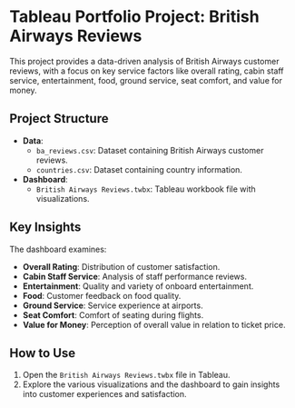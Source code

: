 # Tableau Portfolio Project: British Airways Reviews

This project provides a data-driven analysis of British Airways customer reviews, with a focus on key service factors like overall rating, cabin staff service, entertainment, food, ground service, seat comfort, and value for money.

## Project Structure

- **Data**:
  - `ba_reviews.csv`: Dataset containing British Airways customer reviews.
  - `countries.csv`: Dataset containing country information.
- **Dashboard**:
  - `British Airways Reviews.twbx`: Tableau workbook file with visualizations.

## Key Insights

The dashboard examines:
- **Overall Rating**: Distribution of customer satisfaction.
- **Cabin Staff Service**: Analysis of staff performance reviews.
- **Entertainment**: Quality and variety of onboard entertainment.
- **Food**: Customer feedback on food quality.
- **Ground Service**: Service experience at airports.
- **Seat Comfort**: Comfort of seating during flights.
- **Value for Money**: Perception of overall value in relation to ticket price.

## How to Use

1. Open the `British Airways Reviews.twbx` file in Tableau.
2. Explore the various visualizations and the dashboard to gain insights into customer experiences and satisfaction.

